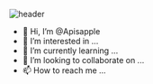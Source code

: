 ![header](https://capsule-render.vercel.app/api?type=wave&color=auto&height=300&section=header&text=welcome~!&fontSize=90)


- 👋 Hi, I’m @Apisapple
- 👀 I’m interested in ...
- 🌱 I’m currently learning ...
- 💞️ I’m looking to collaborate on ...
- 📫 How to reach me ...

<!---
Apisapple/Apisapple is a ✨ special ✨ repository because its `README.md` (this file) appears on your GitHub profile.
You can click the Preview link to take a look at your changes.
--->
